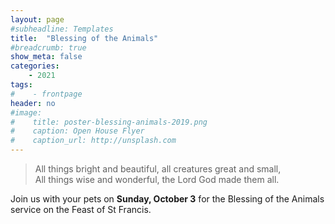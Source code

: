 ```yaml
---
layout: page
#subheadline: Templates
title:  "Blessing of the Animals"
#breadcrumb: true
show_meta: false
categories:
    - 2021
tags:
#    - frontpage
header: no
#image:
#    title: poster-blessing-animals-2019.png
#    caption: Open House Flyer
#    caption_url: http://unsplash.com
---
```

> All things bright and beautiful, all creatures great and small,<br>All things wise and wonderful, the Lord God made them all.

Join us with your pets on <b>Sunday, October 3</b> for the Blessing of the Animals service on the Feast of St Francis.
